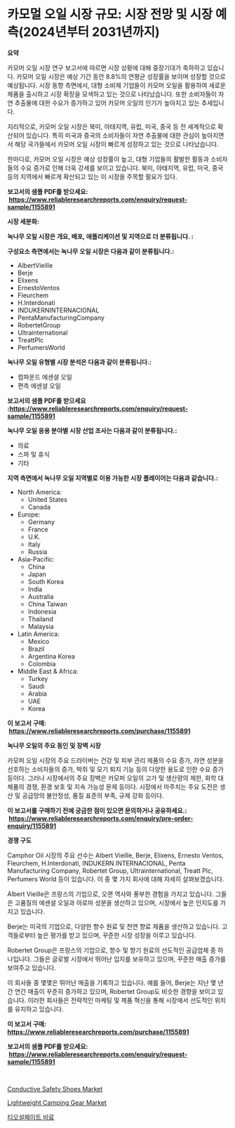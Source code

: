 <p><h1>카모멀 오일 시장 규모: 시장 전망 및 시장 예측(2024년부터 2031년까지)</h1></p><p><strong>요약</strong></p>
<p><p>카모머 오일 시장 연구 보고서에 따르면 시장 상황에 대해 중장기대가 축하하고 있습니다. 카모머 오일 시장은 예상 기간 동안 8.8%의 연평균 성장률을 보이며 성장할 것으로 예상됩니다. 시장 동향 측면에서, 대형 소비재 기업들이 카모머 오일을 활용하여 새로운 제품을 출시하고 시장 확장을 모색하고 있는 것으로 나타났습니다. 또한 소비자들이 자연 추출물에 대한 수요가 증가하고 있어 카모머 오일의 인기가 높아지고 있는 추세입니다.</p><p>지리적으로, 카모머 오일 시장은 북미, 아태지역, 유럽, 미국, 중국 등 전 세계적으로 확산되어 있습니다. 특히 미국과 중국의 소비자들이 자연 추출물에 대한 관심이 높아지면서 해당 국가들에서 카모머 오일 시장이 빠르게 성장하고 있는 것으로 나타났습니다.</p><p>한마디로, 카모머 오일 시장은 예상 성장률이 높고, 대형 기업들의 활발한 활동과 소비자들의 수요 증가로 인해 더욱 강세를 보이고 있습니다. 북미, 아태지역, 유럽, 미국, 중국 등의 지역에서 빠르게 확산되고 있는 이 시장을 주목할 필요가 있다.</p></p>
<p><strong>보고서의 샘플 PDF를 받으세요: &nbsp;<a href="https://www.reliableresearchreports.com/enquiry/request-sample/1155891">https://www.reliableresearchreports.com/enquiry/request-sample/1155891</a></strong></p>
<p><strong>시장 세분화:</strong></p>
<p><strong> 녹나무 오일 시장은 개요, 배포, 애플리케이션 및 지역으로 더 분류됩니다. :</strong></p>
<p><strong>구성요소 측면에서는 녹나무 오일 시장은 다음과 같이 분류됩니다.:</strong></p>
<p><ul><li>AlbertVieille</li><li>Berje</li><li>Elixens</li><li>ErnestoVentos</li><li>Fleurchem</li><li>H.Interdonati</li><li>INDUKERNINTERNACIONAL</li><li>PentaManufacturingCompany</li><li>RobertetGroup</li><li>Ultrainternational</li><li>TreattPlc</li><li>PerfumersWorld</li></ul></p>
<p><strong> 녹나무 오일 유형별 시장 분석은 다음과 같이 분류됩니다.:</strong></p>
<p><ul><li>컴파운드 에센셜 오일</li><li>편측 에센셜 오일</li></ul></p>
<p><strong>보고서의 샘플 PDF를 받으세요 :<a href="https://www.reliableresearchreports.com/enquiry/request-sample/1155891">https://www.reliableresearchreports.com/enquiry/request-sample/1155891</a></strong></p>
<p><strong> 녹나무 오일 응용 분야별 시장 산업 조사는 다음과 같이 분류됩니다.:</strong></p>
<p><ul><li>의료</li><li>스파 및 휴식</li><li>기타</li></ul></p>
<p><strong>지역 측면에서 녹나무 오일 지역별로 이용 가능한 시장 플레이어는 다음과 같습니다.:</strong></p>
<p><ul>
    <li>
        North America:
        <ul>
            <li>United States</li>
            <li>Canada</li>
        </ul>
    </li>
    <li>
        Europe:
        <ul>
            <li>Germany</li>
            <li>France</li>
            <li>U.K.</li>
            <li>Italy</li>
            <li>Russia</li>
        </ul>
    </li>
    <li>
        Asia-Pacific:
        <ul>
            <li>China</li>
            <li>Japan</li>
            <li>South Korea</li>
            <li>India</li>
            <li>Australia</li>
            <li>China Taiwan</li>
            <li>Indonesia</li>
            <li>Thailand</li>
            <li>Malaysia</li>
        </ul>
    </li>
    <li>
        Latin America:
        <ul>
            <li>Mexico</li>
            <li>Brazil</li>
            <li>Argentina Korea</li>
            <li>Colombia</li>
        </ul>
    </li>
    <li>
        Middle East & Africa:
        <ul>
            <li>Turkey</li>
            <li>Saudi</li>
            <li>Arabia</li>
            <li>UAE</li>
            <li>Korea</li>
        </ul>
    </li>
    </ul></p>
<p><strong>이 보고서 구매: &nbsp;<a href="https://www.reliableresearchreports.com/purchase/1155891">https://www.reliableresearchreports.com/purchase/1155891</a></strong></p>
<p><strong>녹나무 오일의 주요 동인 및 장벽 시장</strong></p>
<p><p>카모퍼 오일 시장의 주요 드라이버는 건강 및 피부 관리 제품의 수요 증가, 자연 성분을 선호하는 소비자들의 증가, 박쥐 및 모기 퇴치 기능 등의 다양한 용도로 인한 수요 증가 등이다. 그러나 시장에서의 주요 장벽은 카모퍼 오일의 고가 및 생산량의 제한, 화학 대체품의 경쟁, 환경 보호 및 지속 가능성 문제 등이다. 시장에서 마주치는 주요 도전은 생산 및 공급망의 불안정성, 품질 표준의 부족, 규제 강화 등이다.</p></p>
<p><strong>이 보고서를 구매하기 전에 궁금한 점이 있으면 문의하거나 공유하세요.: &nbsp;<a href="https://www.reliableresearchreports.com/enquiry/pre-order-enquiry/1155891">https://www.reliableresearchreports.com/enquiry/pre-order-enquiry/1155891</a></strong></p>
<p><strong>경쟁 구도</strong></p>
<p><p>Camphor Oil 시장의 주요 선수는 Albert Vieille, Berje, Elixens, Ernesto Ventos, Fleurchem, H.Interdonati, INDUKERN INTERNACIONAL, Penta Manufacturing Company, Robertet Group, Ultrainternational, Treatt Plc, Perfumers World 등이 있습니다. 이 중 몇 가지 회사에 대해 자세히 살펴보겠습니다.</p><p>Albert Vieille은 프랑스의 기업으로, 오랜 역사와 풍부한 경험을 가지고 있습니다. 그들은 고품질의 에센셜 오일과 아로마 성분을 생산하고 있으며, 시장에서 높은 인지도를 가지고 있습니다.</p><p>Berje는 미국의 기업으로, 다양한 향수 원료 및 천연 향료 제품을 생산하고 있습니다. 고객들로부터 높은 평가를 받고 있으며, 꾸준한 시장 성장을 이루고 있습니다.</p><p>Robertet Group은 프랑스의 기업으로, 향수 및 향기 원료의 선도적인 공급업체 중 하나입니다. 그들은 글로벌 시장에서 뛰어난 입지를 보유하고 있으며, 꾸준한 매출 증가를 보여주고 있습니다.</p><p>이 회사들 중 몇몇은 뛰어난 매출을 기록하고 있습니다. 예를 들어, Berje는 지난 몇 년간 연간 매출이 꾸준히 증가하고 있으며, Robertet Group도 비슷한 경향을 보이고 있습니다. 이러한 회사들은 전략적인 마케팅 및 제품 혁신을 통해 시장에서 선도적인 위치를 유지하고 있습니다.</p></p>
<p><strong>이 보고서 구매: &nbsp; <a href="https://www.reliableresearchreports.com/purchase/1155891">https://www.reliableresearchreports.com/purchase/1155891</a></strong></p>
<p><strong>보고서의 샘플 PDF를 받으세요: &nbsp;<a href="https://www.reliableresearchreports.com/enquiry/request-sample/1155891">https://www.reliableresearchreports.com/enquiry/request-sample/1155891</a></strong><strong></strong></p>
<p>&nbsp;</p>
<p><p><a href="https://github.com/beatblasta/Market-Research-Report-List-2/blob/main/conductive-safety-shoes-market.md">Conductive Safety Shoes Market</a></p><p><a href="https://github.com/angelajermaine/Market-Research-Report-List-2/blob/main/lightweight-camping-gear-market.md">Lightweight Camping Gear Market</a></p><p><a href="https://github.com/vsr06p4p49/Market-Research-Report-List-1/blob/main/43906343654.md">티오설페이트 비료</a></p></p>